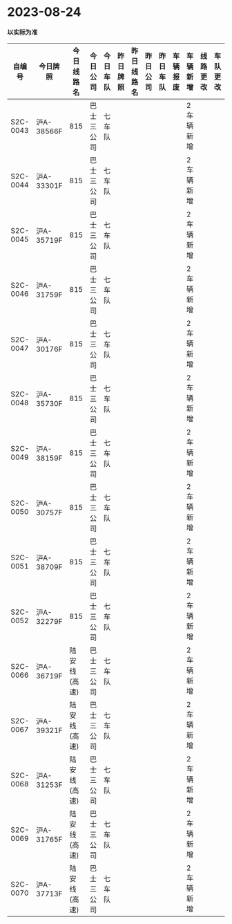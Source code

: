 # 2023-08-24

**以实际为准**

| 自编号      | 今日牌照      | 今日线路名   | 今日公司  | 今日车队 | 昨日牌照 | 昨日线路名 | 昨日公司 | 昨日车队 | 车辆报废 | 车辆新增  | 线路更改 | 车队更改 | 公司更改 | 牌照更改 |
|----------|-----------|---------|-------|------|------|-------|------|------|------|-------|------|------|------|------|
| S2C-0043 | 沪A-38566F | 815     | 巴士三公司 | 七车队  |      |       |      |      |      | 2车辆新增 |      |      |      |      |
| S2C-0044 | 沪A-33301F | 815     | 巴士三公司 | 七车队  |      |       |      |      |      | 2车辆新增 |      |      |      |      |
| S2C-0045 | 沪A-35719F | 815     | 巴士三公司 | 七车队  |      |       |      |      |      | 2车辆新增 |      |      |      |      |
| S2C-0046 | 沪A-31759F | 815     | 巴士三公司 | 七车队  |      |       |      |      |      | 2车辆新增 |      |      |      |      |
| S2C-0047 | 沪A-30176F | 815     | 巴士三公司 | 七车队  |      |       |      |      |      | 2车辆新增 |      |      |      |      |
| S2C-0048 | 沪A-35730F | 815     | 巴士三公司 | 七车队  |      |       |      |      |      | 2车辆新增 |      |      |      |      |
| S2C-0049 | 沪A-38159F | 815     | 巴士三公司 | 七车队  |      |       |      |      |      | 2车辆新增 |      |      |      |      |
| S2C-0050 | 沪A-30757F | 815     | 巴士三公司 | 七车队  |      |       |      |      |      | 2车辆新增 |      |      |      |      |
| S2C-0051 | 沪A-38709F | 815     | 巴士三公司 | 七车队  |      |       |      |      |      | 2车辆新增 |      |      |      |      |
| S2C-0052 | 沪A-32279F | 815     | 巴士三公司 | 七车队  |      |       |      |      |      | 2车辆新增 |      |      |      |      |
| S2C-0066 | 沪A-36719F | 陆安线(高速) | 巴士三公司 | 七车队  |      |       |      |      |      | 2车辆新增 |      |      |      |      |
| S2C-0067 | 沪A-39321F | 陆安线(高速) | 巴士三公司 | 七车队  |      |       |      |      |      | 2车辆新增 |      |      |      |      |
| S2C-0068 | 沪A-31253F | 陆安线(高速) | 巴士三公司 | 七车队  |      |       |      |      |      | 2车辆新增 |      |      |      |      |
| S2C-0069 | 沪A-31765F | 陆安线(高速) | 巴士三公司 | 七车队  |      |       |      |      |      | 2车辆新增 |      |      |      |      |
| S2C-0070 | 沪A-37713F | 陆安线(高速) | 巴士三公司 | 七车队  |      |       |      |      |      | 2车辆新增 |




